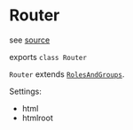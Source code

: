 
# Router

see [source](../../../../src/server/classes/base/router.mjs)


exports `class Router`  

`Router` extends [`RolesAndGroups`](./rolesandgroups.md).

Settings:

* html
* htmlroot
